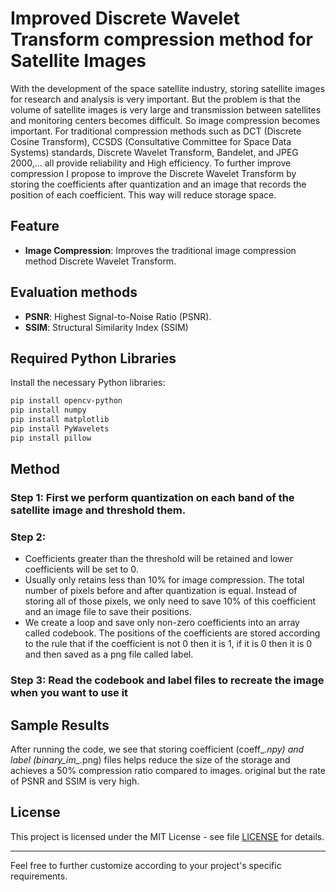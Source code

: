 # Improved Discrete Wavelet Transform compression method for Satellite Images

With the development of the space satellite industry, storing satellite images for research and analysis is very important. But the problem is that the volume of satellite images is very large and transmission between satellites and monitoring centers becomes difficult. So image compression becomes important. For traditional compression methods such as DCT (Discrete Cosine Transform), CCSDS (Consultative Committee for Space Data Systems) standards, Discrete Wavelet Transform, Bandelet, and JPEG 2000,... all provide reliability and High efficiency. To further improve compression I propose to improve the Discrete Wavelet Transform by storing the coefficients after quantization and an image that records the position of each coefficient. This way will reduce storage space.

## Feature

- **Image Compression**: Improves the traditional image compression method Discrete Wavelet Transform.
## Evaluation methods
- **PSNR**: Highest Signal-to-Noise Ratio (PSNR).
- **SSIM**: Structural Similarity Index (SSIM)


## Required Python Libraries
Install the necessary Python libraries:
```bash
pip install opencv-python
pip install numpy
pip install matplotlib
pip install PyWavelets
pip install pillow
```

## Method

### Step 1: First we perform quantization on each band of the satellite image and threshold them.
### Step 2:
+ Coefficients greater than the threshold will be retained and lower coefficients will be set to 0.
+ Usually only retains less than 10% for image compression. The total number of pixels before and after quantization is equal. Instead of storing all of those pixels, we only need to save 10% of this coefficient and an image file to save their positions.
+ We create a loop and save only non-zero coefficients into an array called codebook. The positions of the coefficients are stored according to the rule that if the coefficient is not 0 then it is 1, if it is 0 then it is 0 and then saved as a png file called label.
### Step 3: Read the codebook and label files to recreate the image when you want to use it

## Sample Results

After running the code, we see that storing coefficient (coeff_*.npy) and label (binary_im_*.png) files helps reduce the size of the storage and achieves a 50% compression ratio compared to images. original but the rate of PSNR and SSIM is very high.

## License

This project is licensed under the MIT License - see file [LICENSE](LICENSE) for details.

---

Feel free to further customize according to your project's specific requirements.
